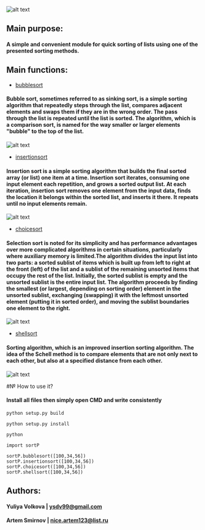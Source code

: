 
![alt text](https://sun9-58.userapi.com/impg/6ClzdLjoZbkHyqRhBxkHmyIkLXyQiUpVxQrqUA/UXONW81DT6E.jpg?size=673x212&quality=96&sign=c809a8e07506961d9fd0c4bf7a06ab29&type=album)

## Main purpose:

#### A simple and convenient module for quick sorting of lists using one of the presented sorting methods.

## Main functions:

* [bubblesort](https://en.wikipedia.org/wiki/Bubble_sort)

#### Bubble sort, sometimes referred to as sinking sort, is a simple sorting algorithm that repeatedly steps through the list, compares adjacent elements and swaps them if they are in the wrong order. The pass through the list is repeated until the list is sorted. The algorithm, which is a comparison sort, is named for the way smaller or larger elements "bubble" to the top of the list.

![alt text](https://upload.wikimedia.org/wikipedia/commons/c/c8/Bubble-sort-example-300px.gif)

* [insertionsort](https://en.wikipedia.org/wiki/Insertion_sort)

#### Insertion sort is a simple sorting algorithm that builds the final sorted array (or list) one item at a time. Insertion sort iterates, consuming one input element each repetition, and grows a sorted output list. At each iteration, insertion sort removes one element from the input data, finds the location it belongs within the sorted list, and inserts it there. It repeats until no input elements remain.

![alt text](https://upload.wikimedia.org/wikipedia/commons/4/42/Insertion_sort.gif)

* [choicesort](https://en.wikipedia.org/wiki/Selection_sort)

#### Selection sort is noted for its simplicity and has performance advantages over more complicated algorithms in certain situations, particularly where auxiliary memory is limited.The algorithm divides the input list into two parts: a sorted sublist of items which is built up from left to right at the front (left) of the list and a sublist of the remaining unsorted items that occupy the rest of the list. Initially, the sorted sublist is empty and the unsorted sublist is the entire input list. The algorithm proceeds by finding the smallest (or largest, depending on sorting order) element in the unsorted sublist, exchanging (swapping) it with the leftmost unsorted element (putting it in sorted order), and moving the sublist boundaries one element to the right.

![alt text](https://upload.wikimedia.org/wikipedia/commons/9/94/Selection-Sort-Animation.gif)

* [shellsort](https://ru.wikipedia.org/wiki/%D0%A1%D0%BE%D1%80%D1%82%D0%B8%D1%80%D0%BE%D0%B2%D0%BA%D0%B0_%D0%A8%D0%B5%D0%BB%D0%BB%D0%B0)

#### Sorting algorithm, which is an improved insertion sorting algorithm. The idea of the Schell method is to compare elements that are not only next to each other, but also at a specified distance from each other.

![alt text](https://upload.wikimedia.org/wikipedia/commons/d/d8/Sorting_shellsort_anim.gif)

#№ How to use it?

#### Install all files then simply open CMD and write consistently
```
python setup.py build

python setup.py install

python

import sortP

sortP.bubblesort([100,34,56])
sortP.insertionsort([100,34,56])
sortP.choicesort([100,34,56])
sortP.shellsort([100,34,56])
```
## Authors:

#### Yuliya Volkova | ysdv99@gmail.com
#### Artem Smirnov | nice.artem123@list.ru
